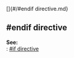 []{#/#endif directive.md}    
## #endif directive    
**See:**    
:   [#if directive](/DM/preprocessor/if)  